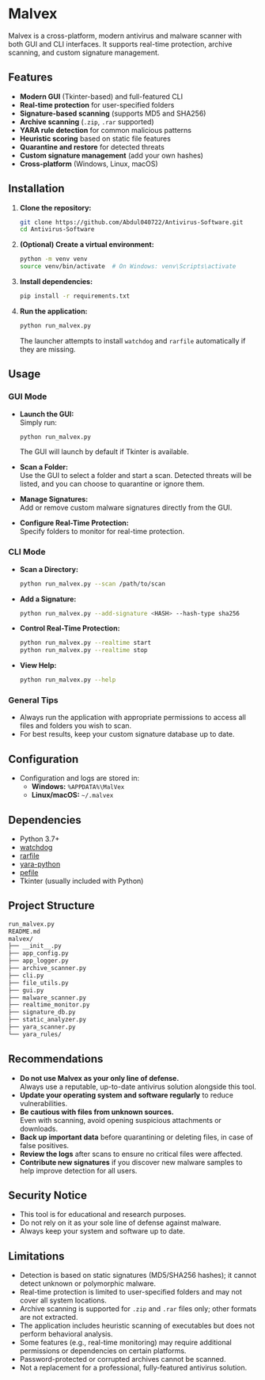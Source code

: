 # Malvex

Malvex is a cross-platform, modern antivirus and malware scanner with both GUI and CLI interfaces. It supports real-time protection, archive scanning, and custom signature management.

## Features

- **Modern GUI** (Tkinter-based) and full-featured CLI
- **Real-time protection** for user-specified folders
- **Signature-based scanning** (supports MD5 and SHA256)
- **Archive scanning** (`.zip`, `.rar` supported)
- **YARA rule detection** for common malicious patterns
- **Heuristic scoring** based on static file features
- **Quarantine and restore** for detected threats
- **Custom signature management** (add your own hashes)
- **Cross-platform** (Windows, Linux, macOS)

## Installation

1. **Clone the repository:**

   ```sh
   git clone https://github.com/Abdul040722/Antivirus-Software.git
   cd Antivirus-Software
   ```

2. **(Optional) Create a virtual environment:**

   ```sh
   python -m venv venv
   source venv/bin/activate  # On Windows: venv\Scripts\activate
   ```

3. **Install dependencies:**

   ```sh
   pip install -r requirements.txt
   ```

4. **Run the application:**

   ```sh
   python run_malvex.py
   ```

   The launcher attempts to install `watchdog` and `rarfile` automatically if they are missing.

## Usage

### GUI Mode

- **Launch the GUI:**  
  Simply run:

  ```sh
  python run_malvex.py
  ```

  The GUI will launch by default if Tkinter is available.

- **Scan a Folder:**  
  Use the GUI to select a folder and start a scan. Detected threats will be listed, and you can choose to quarantine or ignore them.

- **Manage Signatures:**  
  Add or remove custom malware signatures directly from the GUI.

- **Configure Real-Time Protection:**  
  Specify folders to monitor for real-time protection.

### CLI Mode

- **Scan a Directory:**

  ```sh
  python run_malvex.py --scan /path/to/scan
  ```

- **Add a Signature:**

  ```sh
  python run_malvex.py --add-signature <HASH> --hash-type sha256
  ```

- **Control Real-Time Protection:**

  ```sh
  python run_malvex.py --realtime start
  python run_malvex.py --realtime stop
  ```

- **View Help:**

  ```sh
  python run_malvex.py --help
  ```

### General Tips

- Always run the application with appropriate permissions to access all files and folders you wish to scan.
- For best results, keep your custom signature database up to date.

## Configuration

- Configuration and logs are stored in:
  - **Windows:** `%APPDATA%\MalVex`
  - **Linux/macOS:** `~/.malvex`

## Dependencies

- Python 3.7+
- [watchdog](https://pypi.org/project/watchdog/)
- [rarfile](https://pypi.org/project/rarfile/)
- [yara-python](https://pypi.org/project/yara-python/)
- [pefile](https://pypi.org/project/pefile/)
- Tkinter (usually included with Python)

## Project Structure

```bash
run_malvex.py
README.md
malvex/
├── __init__.py
├── app_config.py
├── app_logger.py
├── archive_scanner.py
├── cli.py
├── file_utils.py
├── gui.py
├── malware_scanner.py
├── realtime_monitor.py
├── signature_db.py
├── static_analyzer.py
├── yara_scanner.py
└── yara_rules/
```

## Recommendations

- **Do not use Malvex as your only line of defense.**  
  Always use a reputable, up-to-date antivirus solution alongside this tool.
- **Update your operating system and software regularly** to reduce vulnerabilities.
- **Be cautious with files from unknown sources.**  
  Even with scanning, avoid opening suspicious attachments or downloads.
- **Back up important data** before quarantining or deleting files, in case of false positives.
- **Review the logs** after scans to ensure no critical files were affected.
- **Contribute new signatures** if you discover new malware samples to help improve detection for all users.

## Security Notice

- This tool is for educational and research purposes.
- Do not rely on it as your sole line of defense against malware.
- Always keep your system and software up to date.

## Limitations

- Detection is based on static signatures (MD5/SHA256 hashes); it cannot detect unknown or polymorphic malware.
- Real-time protection is limited to user-specified folders and may not cover all system locations.
- Archive scanning is supported for `.zip` and `.rar` files only; other formats are not extracted.
- The application includes heuristic scanning of executables but does not perform behavioral analysis.
- Some features (e.g., real-time monitoring) may require additional permissions or dependencies on certain platforms.
- Password-protected or corrupted archives cannot be scanned.
- Not a replacement for a professional, fully-featured antivirus solution.
